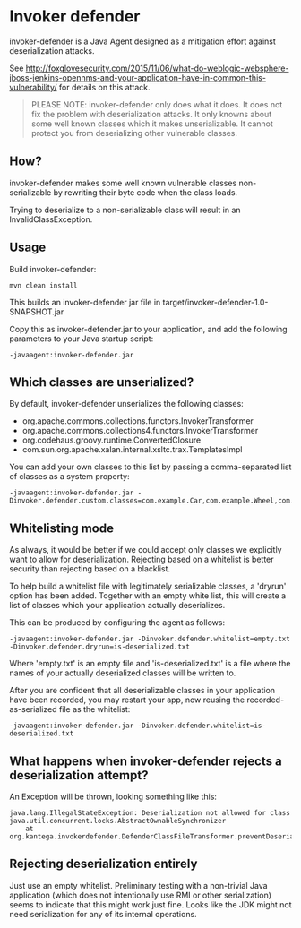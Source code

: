 Invoker defender
================

invoker-defender is a Java Agent designed as a mitigation effort against deserialization attacks.

See http://foxglovesecurity.com/2015/11/06/what-do-weblogic-websphere-jboss-jenkins-opennms-and-your-application-have-in-common-this-vulnerability/ for details on this attack.

> PLEASE NOTE: invoker-defender only does what it does. It does not fix the problem with deserialization attacks. It only knowns about some well known classes which it makes unserializable. It cannot protect you from deserializing other vulnerable classes.

## How?
 
invoker-defender makes some well known vulnerable classes non-serializable by rewriting their byte code when the class loads.

Trying to deserialize to a non-serializable class will result in an InvalidClassException.

## Usage

Build invoker-defender:

    mvn clean install

This builds an invoker-defender jar file in target/invoker-defender-1.0-SNAPSHOT.jar

Copy this as invoker-defender.jar to your application, and add the following parameters to your Java startup script:

    -javaagent:invoker-defender.jar

## Which classes are unserialized?

By default, invoker-defender unserializes the following classes:

* org.apache.commons.collections.functors.InvokerTransformer
* org.apache.commons.collections4.functors.InvokerTransformer
* org.codehaus.groovy.runtime.ConvertedClosure
* com.sun.org.apache.xalan.internal.xsltc.trax.TemplatesImpl

You can add your own classes to this list by passing a comma-separated list of classes as a system property:

    -javaagent:invoker-defender.jar -Dinvoker.defender.custom.classes=com.example.Car,com.example.Wheel,com.example.Door


## Whitelisting mode

As always, it would be better if we could accept only classes we explicitly want to allow for deserialization. Rejecting based on a whitelist is better security than rejecting based on a blacklist.

To help build a whitelist file with legitimately serializable classes, a 'dryrun' option has been added. Together with an empty white list, this will create a list of classes which your application actually deserializes.

This can be produced by configuring the agent as follows:

    -javaagent:invoker-defender.jar -Dinvoker.defender.whitelist=empty.txt -Dinvoker.defender.dryrun=is-deserialized.txt

Where 'empty.txt' is an empty file and 'is-deserialized.txt' is a file where the names of your actually deserialized classes will be written to. 

After you are confident that all deserializable classes in your application have been recorded, you may restart your app, now reusing the recorded-as-serialized file as the whitelist:

    -javaagent:invoker-defender.jar -Dinvoker.defender.whitelist=is-deserialized.txt

## What happens when invoker-defender rejects a deserialization attempt?

An Exception will be thrown, looking something like this:

    java.lang.IllegalStateException: Deserialization not allowed for class java.util.concurrent.locks.AbstractOwnableSynchronizer
    	at org.kantega.invokerdefender.DefenderClassFileTransformer.preventDeserialization(DefenderClassFileTransformer.java:119)

## Rejecting deserialization entirely

Just use an empty whitelist. Preliminary testing with a non-trivial Java application (which does not intentionally use RMI or other serialization) seems to indicate that this might work just fine. Looks like the JDK might not need serialization for any of its internal operations.
